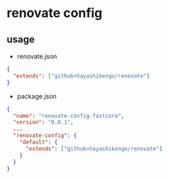 # renovate config

## usage

- renovate.json

```json
{
  "extends": ["github>hayashikengo/renovate"]
}
```

- package.json

```json
{
  "name": "renovate-config-fastcore",
  "version": "0.0.1",
  ...
  "renovate-config": {
    "default": {
      "extends": ["github>hayashikengo/renovate"]
    }
  }
}
```
